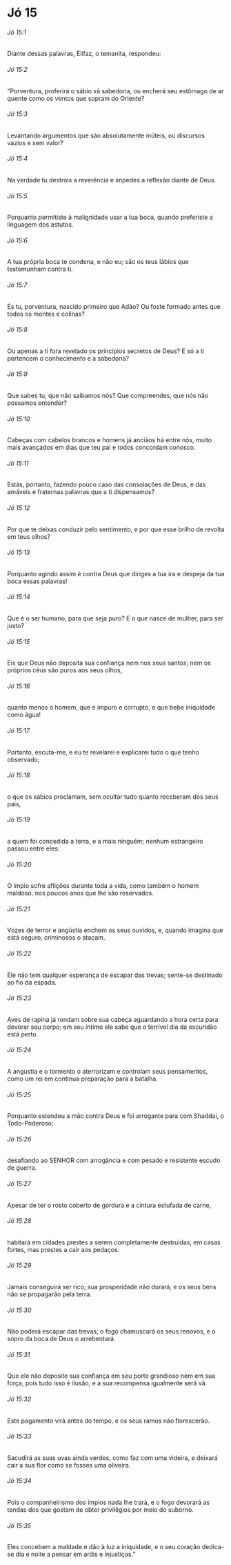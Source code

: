 # Jó 15

###### Jó 15:1

Diante dessas palavras, Elifaz, o temanita, respondeu:

###### Jó 15:2

“Porventura, proferirá o sábio vã sabedoria, ou encherá seu estômago de ar quente como os ventos que sopram do Oriente?

###### Jó 15:3

Levantando argumentos que são absolutamente inúteis, ou discursos vazios e sem valor?

###### Jó 15:4

Na verdade tu destróis a reverência e impedes a reflexão diante de Deus.

###### Jó 15:5

Porquanto permitiste à malignidade usar a tua boca, quando preferiste a linguagem dos astutos.

###### Jó 15:6

A tua própria boca te condena, e não eu; são os teus lábios que testemunham contra ti.

###### Jó 15:7

És tu, porventura, nascido primeiro que Adão? Ou foste formado antes que todos os montes e colinas?

###### Jó 15:8

Ou apenas a ti fora revelado os princípios secretos de Deus? E só a ti pertencem o conhecimento e a sabedoria?

###### Jó 15:9

Que sabes tu, que não saibamos nós? Que compreendes, que nós não possamos entender?

###### Jó 15:10

Cabeças com cabelos brancos e homens já anciãos há entre nós, muito mais avançados em dias que teu pai e todos concordam conosco.

###### Jó 15:11

Estás, portanto, fazendo pouco caso das consolações de Deus, e das amáveis e fraternas palavras que a ti dispensamos?

###### Jó 15:12

Por que te deixas conduzir pelo sentimento, e por que esse brilho de revolta em teus olhos?

###### Jó 15:13

Porquanto agindo assim é contra Deus que diriges a tua ira e despeja da tua boca essas palavras!

###### Jó 15:14

Que é o ser humano, para que seja puro? E o que nasce de mulher, para ser justo?

###### Jó 15:15

Eis que Deus não deposita sua confiança nem nos seus santos; nem os próprios céus são puros aos seus olhos,

###### Jó 15:16

quanto menos o homem, que é impuro e corrupto, e que bebe iniquidade como água!

###### Jó 15:17

Portanto, escuta-me, e eu te revelarei e explicarei tudo o que tenho observado;

###### Jó 15:18

o que os sábios proclamam, sem ocultar tudo quanto receberam dos seus pais,

###### Jó 15:19

a quem foi concedida a terra, e a mais ninguém; nenhum estrangeiro passou entre eles:

###### Jó 15:20

O ímpio sofre aflições durante toda a vida, como também o homem maldoso, nos poucos anos que lhe são reservados.

###### Jó 15:21

Vozes de terror e angústia enchem os seus ouvidos, e, quando imagina que está seguro, criminosos o atacam.

###### Jó 15:22

Ele não tem qualquer esperança de escapar das trevas; sente-se destinado ao fio da espada.

###### Jó 15:23

Aves de rapina já rondam sobre sua cabeça aguardando a hora certa para devorar seu corpo; em seu íntimo ele sabe que o terrível dia da escuridão está perto.

###### Jó 15:24

A angústia e o tormento o aterrorizam e controlam seus pensamentos, como um rei em contínua preparação para a batalha.

###### Jó 15:25

Porquanto estendeu a mão contra Deus e foi arrogante para com Shaddai, o Todo-Poderoso;

###### Jó 15:26

desafiando ao SENHOR com arrogância e com pesado e resistente escudo de guerra.

###### Jó 15:27

Apesar de ter o rosto coberto de gordura e a cintura estufada de carne,

###### Jó 15:28

habitará em cidades prestes a serem completamente destruídas, em casas fortes, mas prestes a cair aos pedaços.

###### Jó 15:29

Jamais conseguirá ser rico; sua prosperidade não durará, e os seus bens não se propagarão pela terra.

###### Jó 15:30

Não poderá escapar das trevas; o fogo chamuscará os seus renovos, e o sopro da boca de Deus o arrebentará.

###### Jó 15:31

Que ele não deposite sua confiança em seu porte grandioso nem em sua força, pois tudo isso é ilusão, e a sua recompensa igualmente será vã.

###### Jó 15:32

Este pagamento virá antes do tempo, e os seus ramos não florescerão.

###### Jó 15:33

Sacudirá as suas uvas ainda verdes, como faz com uma videira, e deixará cair a sua flor como se fosses uma oliveira.

###### Jó 15:34

Pois o companheirismo dos ímpios nada lhe trará, e o fogo devorará as tendas dos que gostam de obter privilégios por meio do suborno.

###### Jó 15:35

Eles concebem a maldade e dão à luz a iniquidade, e o seu coração dedica-se dia e noite a pensar em ardis e injustiças.”

